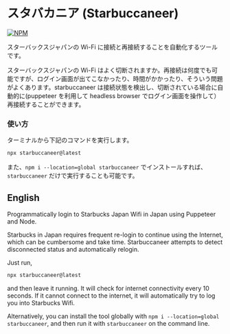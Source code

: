 # スタバカニア (Starbuccaneer)

[![NPM](https://img.shields.io/badge/npm-CB3837?style=for-the-badge&logo=npm&logoColor=white)](https://www.npmjs.com/package/starbuccaneer)

スターバックスジャパンの Wi-Fi に接続と再接続することを自動化するツールです。

スターバックスジャパンの Wi-Fi はよく切断されますか。再接続は何度でも可能ですが、ログイン画面が出てこなかったり、時間がかかったり、そういう問題がよくあります。starbuccaneer は接続状態を検出し、切断されている場合に自動的に(puppeteer を利用して headless browser でログイン画面を操作して）再接続することができます。

### 使い方

ターミナルから下記のコマンドを実行します。

```bash
npx starbuccaneer@latest
```

また、`npm i --location=global starbuccaneer` でインストールすれば、 `starbuccaneer` だけで実行することも可能です。

## English

Programmatically login to Starbucks Japan Wifi in Japan using Puppeteer and Node.

Starbucks in Japan requires frequent re-login to continue using the Internet, which can be cumbersome and take time. Starbuccaneer attempts to detect disconnected status and automatically relogin.

Just run,

```bash
npx starbuccaneer@latest
```

and then leave it running. It will check for internet connectivity every 10 seconds. If it cannot connect to the internet, it will automatically try to log you into Starbucks Wifi.

Alternatively, you can install the tool globally with `npm i --location=global starbuccaneer`, and then run it with `starbuccaneer` on the command line.
